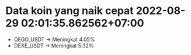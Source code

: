 # Data koin yang naik cepat 2022-08-29 02:01:35.862562+07:00

* DEGO_USDT -> Meningkat 4.05%
* DEXE_USDT -> Meningkat 5.32%
